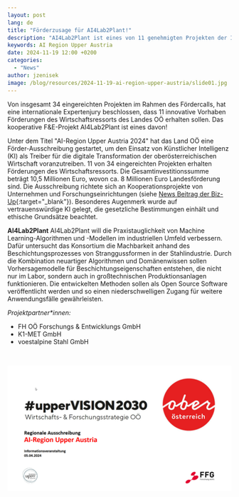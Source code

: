 ```yaml
---
layout: post
lang: de
title: "Förderzusage für AI4Lab2Plant!"
description: "AI4Lab2Plant ist eines von 11 genehmigten Projekten der Initiative AI Region Upper Austria des Landes Oberösterreich im Rahmen der Wirtschafts- und Forschungsstrategie #upperVISION2030."
keywords: AI Region Upper Austria
date: 2024-11-19 12:00 +0200
categories:
  - "News"
author: jzenisek
image: /blog/resources/2024-11-19-ai-region-upper-austria/slide01.jpg
---
```


Von insgesamt 34 eingereichten Projekten im Rahmen des Fördercalls, hat eine internationale Expertenjury beschlossen, dass 11 innovative Vorhaben Förderungen des Wirtschaftsressorts des Landes OÖ erhalten sollen. Das kooperative F&E-Projekt AI4Lab2Plant ist eines davon!

<!--more-->
Unter dem Titel "AI-Region Upper Austria 2024" hat das Land OÖ eine Förder-Ausschreibung gestartet, um den Einsatz von Künstlicher Intelligenz (KI) als Treiber für die digitale Transformation der oberösterreichischen Wirtschaft voranzutreiben. 11 von 34 eingereichten Projekten erhalten Förderungen des Wirtschaftsressorts. Die Gesamtinvestitionssumme beträgt 10,5 Millionen Euro, wovon ca. 8 Millionen Euro Landesförderung sind. Die Ausschreibung richtete sich an Kooperationsprojekte von Unternehmen und Forschungseinrichtungen (siehe [News Beitrag der Biz-Up][bizup]{:target="_blank"}). Besonderes Augenmerk wurde auf vertrauenswürdige KI gelegt, die gesetzliche Bestimmungen einhält und ethische Grundsätze beachtet.

**AI4Lab2Plant**
AI4Lab2Plant will die Praxistauglichkeit von Machine Learning-Algorithmen und -Modellen im industriellen Umfeld verbessern. Dafür untersucht das Konsortium die Machbarkeit anhand des Beschichtungsprozesses von Stranggussformen in der Stahlindustrie. Durch die Kombination neuartiger Algorithmen und Domänenwissen sollen Vorhersagemodelle für Beschichtungseigenschaften entstehen, die nicht nur im Labor, sondern auch in großtechnischen Produktionsanlagen funktionieren. Die entwickelten Methoden sollen als Open Source Software veröffentlicht werden und so einen niederschwelligen Zugang für weitere Anwendungsfälle gewährleisten.

*Projektpartner\*innen:*
- FH OÖ Forschungs & Entwicklungs GmbH
- K1-MET GmbH
- voestalpine Stahl GmbH

<br/>

![slide01.jpg](/blog/resources/2024-11-19-ai-region-upper-austria/slide01.jpg) <br/><br/>

[bizup]: https://www.biz-up.at/news-presse/detail/news/11-neue-forschungsprojekte-staerken-oberoesterreich-als-modellregion-fuer-kuenstliche-intelligenz